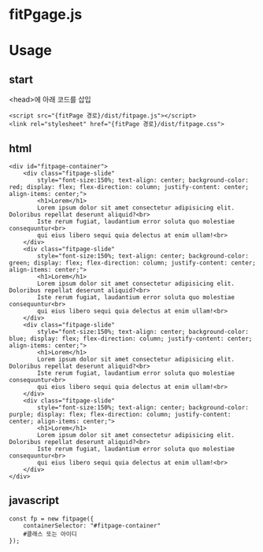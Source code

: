 fitPgage.js
===========
# Usage

## start

\<head\>에 아래 코드를 삽입

    <script src="{fitPage 경로}/dist/fitpage.js"></script>
    <link rel="stylesheet" href="{fitPage 경로}/dist/fitpage.css">

## html

    <div id="fitpage-container">
        <div class="fitpage-slide"
            style="font-size:150%; text-align: center; background-color: red; display: flex; flex-direction: column; justify-content: center; align-items: center;">
            <h1>Lorem</h1>
            Lorem ipsum dolor sit amet consectetur adipisicing elit. Doloribus repellat deserunt aliquid?<br>
            Iste rerum fugiat, laudantium error soluta quo molestiae consequuntur<br>
            qui eius libero sequi quia delectus at enim ullam!<br>
        </div>
        <div class="fitpage-slide"
            style="font-size:150%; text-align: center; background-color: green; display: flex; flex-direction: column; justify-content: center; align-items: center;">
            <h1>Lorem</h1>
            Lorem ipsum dolor sit amet consectetur adipisicing elit. Doloribus repellat deserunt aliquid?<br>
            Iste rerum fugiat, laudantium error soluta quo molestiae consequuntur<br>
            qui eius libero sequi quia delectus at enim ullam!<br>
        </div>
        <div class="fitpage-slide"
            style="font-size:150%; text-align: center; background-color: blue; display: flex; flex-direction: column; justify-content: center; align-items: center;">
            <h1>Lorem</h1>
            Lorem ipsum dolor sit amet consectetur adipisicing elit. Doloribus repellat deserunt aliquid?<br>
            Iste rerum fugiat, laudantium error soluta quo molestiae consequuntur<br>
            qui eius libero sequi quia delectus at enim ullam!<br>
        </div>
        <div class="fitpage-slide"
            style="font-size:150%; text-align: center; background-color: purple; display: flex; flex-direction: column; justify-content: center; align-items: center;">
            <h1>Lorem</h1>
            Lorem ipsum dolor sit amet consectetur adipisicing elit. Doloribus repellat deserunt aliquid?<br>
            Iste rerum fugiat, laudantium error soluta quo molestiae consequuntur<br>
            qui eius libero sequi quia delectus at enim ullam!<br>
        </div>
    </div>

## javascript

    const fp = new fitpage({
        containerSelector: "#fitpage-container"
        #클래스 또는 아이디
    });